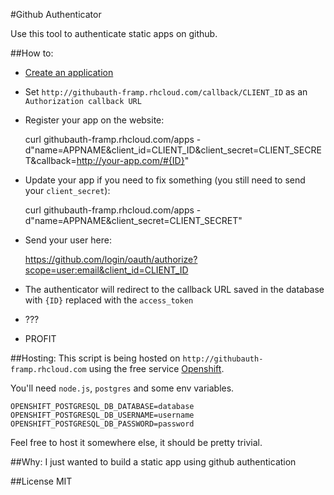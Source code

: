 #Github Authenticator

Use this tool to authenticate static apps on github.

##How to:

 - [Create an application](https://github.com/settings/applications/new)
 - Set `http://githubauth-framp.rhcloud.com/callback/CLIENT_ID` as an `Authorization callback URL`
 - Register your app on the website:
   
    curl githubauth-framp.rhcloud.com/apps -d"name=APPNAME&client_id=CLIENT_ID&client_secret=CLIENT_SECRET&callback=http://your-app.com/#{ID}"

 - Update your app if you need to fix something (you still need to send your `client_secret`):
 
    curl githubauth-framp.rhcloud.com/apps -d"name=APPNAME&client_secret=CLIENT_SECRET" 
    
 - Send your user here:
 
    https://github.com/login/oauth/authorize?scope=user:email&client_id=CLIENT_ID

 - The authenticator will redirect to the callback URL saved in the database with `{ID}` replaced with the `access_token`
 
 - ???
 
 - PROFIT
    
##Hosting:
This script is being hosted on `http://githubauth-framp.rhcloud.com` using the free service [Openshift](http://openshift.redhat.com).

You'll need `node.js`, `postgres` and some env variables.
  
    OPENSHIFT_POSTGRESQL_DB_DATABASE=database
    OPENSHIFT_POSTGRESQL_DB_USERNAME=username
    OPENSHIFT_POSTGRESQL_DB_PASSWORD=password
    
  
  Feel free to host it somewhere else, it should be pretty trivial.
  
##Why:
I just wanted to build a static app using github authentication

##License
MIT